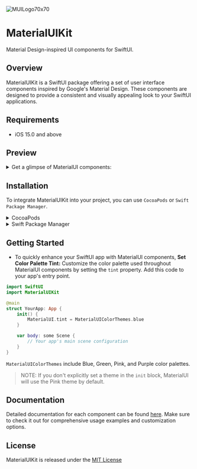 ![MUILogo70x70](https://github.com/aumChauhan/MaterialUIKit/assets/83302656/cd2d537e-436b-4ca2-b5e6-0893894192e2)

# MaterialUIKit

Material Design-inspired UI components for SwiftUI.

## Overview
                                            
MaterialUIKit is a SwiftUI package offering a set of user interface components inspired by Google's Material Design. These components are designed to provide a consistent and visually appealing look to your SwiftUI applications.

## Requirements

- iOS 15.0 and above

## Preview

<details>
  <summary> Get a glimpse of MaterialUI components: </summary>
  
### Alert
  ![Alert](https://github.com/aumChauhan/MaterialUIKit/assets/83302656/f3098833-2f6e-4758-a5a3-9da37c72aa97)

### Button
![Button](https://github.com/aumChauhan/MaterialUIKit/assets/83302656/8a1fa8ab-84ab-4058-bfa1-a8aa8d7da1b6)

### Card View
![CardView](https://github.com/aumChauhan/MaterialUIKit/assets/83302656/366b24f4-78a1-4c67-bde6-76ce3e83c2b8)

### Checkbox
![Checkbox](https://github.com/aumChauhan/MaterialUIKit/assets/83302656/2fdcfad1-7456-4e0f-94c5-00a683627539)

### Date Picker
![DatePicker](https://github.com/aumChauhan/MaterialUIKit/assets/83302656/ce23247f-4fa4-4c75-9841-8c062902adbc)

### Floating Button
![FAB](https://github.com/aumChauhan/MaterialUIKit/assets/83302656/fca45946-4c95-4d65-b834-054763e456ba)

### Icon Button
![IconButton](https://github.com/aumChauhan/MaterialUIKit/assets/83302656/001f5052-38e6-46c0-aa06-f187b690730c)

### List
![List](https://github.com/aumChauhan/MaterialUIKit/assets/83302656/00589eb0-14bf-445a-a525-20a02dbf4065)

### Navigation View
![NavigationView](https://github.com/aumChauhan/MaterialUIKit/assets/83302656/f94f73cb-0a8d-4f49-b122-3c8ce46b9614)

### Progress View
![ProgressView](https://github.com/aumChauhan/MaterialUIKit/assets/83302656/6ab95c67-6b4a-4618-a2d7-c421df4e4e79)

### SearchBar
![SearchBar](https://github.com/aumChauhan/MaterialUIKit/assets/83302656/40b05fa6-24a5-41fe-9e2b-d89b4fb14611)

### Segmented Control
![SegmentedControl](https://github.com/aumChauhan/MaterialUIKit/assets/83302656/4e048a08-c759-4b59-8d18-bbd6568e1bcd)

### Snackbar
![SnackBar](https://github.com/aumChauhan/MaterialUIKit/assets/83302656/aa5bd193-4463-48f4-8d30-7415fa13630f)

### Switch
![Switch](https://github.com/aumChauhan/MaterialUIKit/assets/83302656/fe3c6276-1c2b-4acd-a5df-1145dc999d45)

### TabView
![TabVIew](https://github.com/aumChauhan/MaterialUIKit/assets/83302656/f38be0ad-8195-466b-a889-470813b2db5c)

### TimePicker
![TimePicker](https://github.com/aumChauhan/MaterialUIKit/assets/83302656/bca2c916-e30f-40b6-969e-6703b865b37d)

### Text & Secure Field
![TextField](https://github.com/aumChauhan/MaterialUIKit/assets/83302656/093b5ed5-1d39-4ba4-966d-ef68fc5f0939)

</details>

## Installation

To integrate MaterialUIKit into your project, you can use `CocoaPods` or `Swift Package Manager`.
                                            
<details>
<summary> CocoaPods </summary>
                                            
Add the following line to your Podfile:

```ruby
pod 'MaterialUIKit'
```

Then run `pod install` to install the framework.
                                            
</details>

<details>
<summary> Swift Package Manager </summary>

In Xcode, go to File -> Swift Packages -> Add Package Dependency and enter the repository URL:

```other
https://github.com/aumChauhan/MaterialUIKit.git
```
                                            
</details>

## Getting Started

- To quickly enhance your SwiftUI app with MaterialUI components, **Set Color Palette Tint:** Customize the color palette used throughout MaterialUI components by setting the `tint` property. Add this code to your app's entry point.

```swift
import SwiftUI
import MaterialUIKit

@main
struct YourApp: App {
    init() {
        MaterialUI.tint = MaterialUIColorThemes.blue
    }

    var body: some Scene {
        // Your app's main scene configuration
    }
}
```
`MaterialUIColorThemes` include Blue, Green, Pink, and Purple color palettes.

> NOTE: If you don't explicitly set a theme in the `init` block, MaterialUI will use the Pink theme by default.

## Documentation

Detailed documentation for each component can be found [here](https://github.com/aumChauhan/MaterialUIKit/blob/main/DOCUMENTATION.md). Make sure to check it out for comprehensive usage examples and customization options.

## License

MaterialUIKit is released under the [MIT License](LICENSE)

